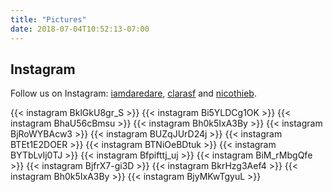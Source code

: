 ```yaml
---
title: "Pictures"
date: 2018-07-04T10:52:13-07:00
---
```


## Instagram

Follow us on Instagram: [iamdaredare](http://instagram.com/iamdaredare),
[clarasf](http://instagram.com/clarasf) and [nicothieb](http://instagram.com/nicothieb).

{{< instagram BklGkU8gr_S >}}
{{< instagram Bi5YLDCg1OK >}}
{{< instagram BhaU56cBmsu >}}
{{< instagram Bh0k5IxA3By >}}
{{< instagram BjRoWYBAcw3 >}}
{{< instagram BUZqJUrD24j >}}
{{< instagram BTEt1E2DOER >}}
{{< instagram BTNiOeBDtuk >}}
{{< instagram BYTbLvIj0TJ >}}
{{< instagram Bfpifttj_uj >}}
{{< instagram BiM_rMbgQfe >}}
{{< instagram BjfrX7-gi3D >}}
{{< instagram BkrHzg3Aef4 >}}
{{< instagram Bh0k5IxA3By >}}
{{< instagram BjyMKwTgyuL >}}

